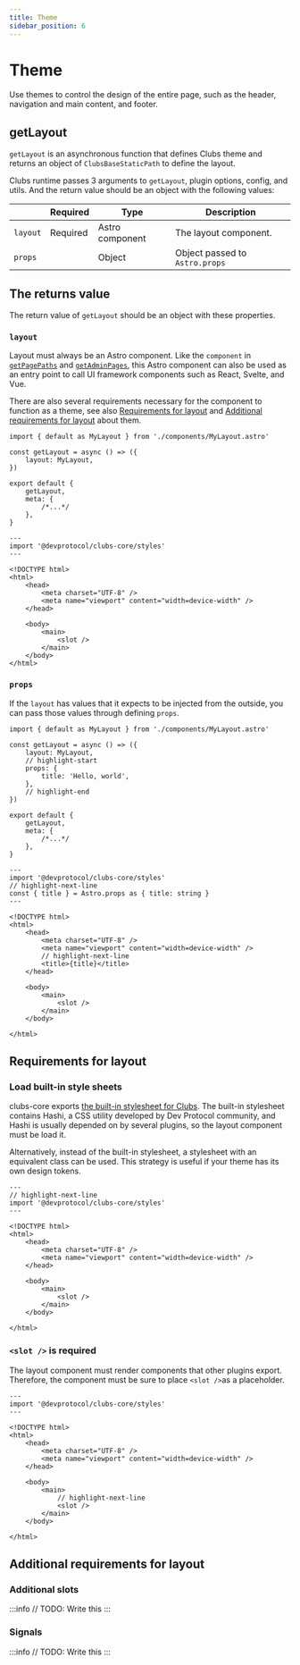 ```yaml
---
title: Theme
sidebar_position: 6
---
```


# Theme

Use themes to control the design of the entire page, such as the header, navigation and main content, and footer.

## getLayout

`getLayout` is an asynchronous function that defines Clubs theme and returns an object of `ClubsBaseStaticPath` to define the layout.

Clubs runtime passes 3 arguments to `getLayout`, plugin options, config, and utils. And the return value should be an object with the following values:

|          | Required | Type            | Description                    |
| -------- | -------- | --------------- | ------------------------------ |
| `layout` | Required | Astro component | The layout component.          |
| `props`  |          | Object          | Object passed to `Astro.props` |

## The returns value

The return value of `getLayout` should be an object with these properties.

### `layout`

Layout must always be an Astro component. Like the `component` in [`getPagePaths`](./plugin-pages.mdx#component) and [`getAdminPages`](./plugin-admin-pages.mdx#component), this Astro component can also be used as an entry point to call UI framework components such as React, Svelte, and Vue.

There are also several requirements necessary for the component to function as a theme, see also [Requirements for layout](#requirements-for-layout) and [Additional requirements for layout](#additional-requirements-for-layout) about them.

```tsx title="/src/index.ts"
import { default as MyLayout } from './components/MyLayout.astro'

const getLayout = async () => ({
	layout: MyLayout,
})

export default {
	getLayout,
	meta: {
		/*...*/
	},
}
```

```tsx title="/src/components/MyLayout.astro"
---
import '@devprotocol/clubs-core/styles'
---

<!DOCTYPE html>
<html>
	<head>
		<meta charset="UTF-8" />
		<meta name="viewport" content="width=device-width" />
	</head>

	<body>
		<main>
			<slot />
		</main>
	</body>
</html>
```

### `props`

If the `layout` has values that it expects to be injected from the outside, you can pass those values through defining `props`.

```tsx title="/src/index.ts"
import { default as MyLayout } from './components/MyLayout.astro'

const getLayout = async () => ({
	layout: MyLayout,
	// highlight-start
	props: {
		title: 'Hello, world',
	},
	// highlight-end
})

export default {
	getLayout,
	meta: {
		/*...*/
	},
}
```

```tsx title="/src/components/MyLayout.astro"
---
import '@devprotocol/clubs-core/styles'
// highlight-next-line
const { title } = Astro.props as { title: string }
---

<!DOCTYPE html>
<html>
	<head>
		<meta charset="UTF-8" />
		<meta name="viewport" content="width=device-width" />
		// highlight-next-line
		<title>{title}</title>
	</head>

    <body>
    	<main>
    		<slot />
    	</main>
    </body>

</html>
```

## Requirements for layout

### Load built-in style sheets

clubs-core exports [the built-in stylesheet for Clubs](https://github.com/dev-protocol/clubs-core/blob/main/src/styles/global.scss). The built-in stylesheet contains Hashi, a CSS utility developed by Dev Protocol community, and Hashi is usually depended on by several plugins, so the layout component must be load it.

Alternatively, instead of the built-in stylesheet, a stylesheet with an equivalent class can be used. This strategy is useful if your theme has its own design tokens.

```tsx
---
// highlight-next-line
import '@devprotocol/clubs-core/styles'
---

<!DOCTYPE html>
<html>
	<head>
		<meta charset="UTF-8" />
		<meta name="viewport" content="width=device-width" />
	</head>

    <body>
    	<main>
    		<slot />
    	</main>
    </body>

</html>
```

### `<slot />` is required

The layout component must render components that other plugins export. Therefore, the component must be sure to place `<slot />`as a placeholder.

```tsx
---
import '@devprotocol/clubs-core/styles'
---

<!DOCTYPE html>
<html>
	<head>
		<meta charset="UTF-8" />
		<meta name="viewport" content="width=device-width" />
	</head>

    <body>
    	<main>
			// highlight-next-line
    		<slot />
    	</main>
    </body>

</html>
```

## Additional requirements for layout

### Additional slots

:::info
// TODO: Write this
:::

### Signals

:::info
// TODO: Write this
:::
